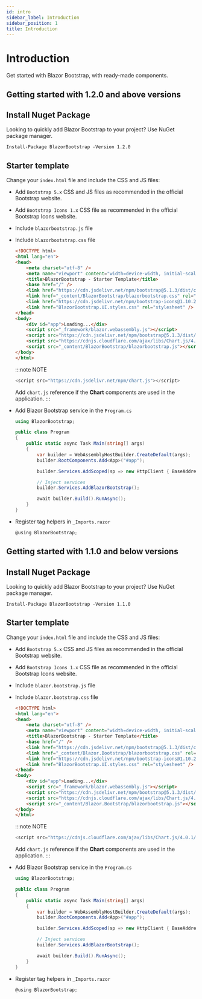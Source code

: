 ```yaml
---
id: intro
sidebar_label: Introduction
sidebar_position: 1
title: Introduction
---
```


# Introduction

Get started with Blazor Bootstrap, with ready-made components.

## Getting started with 1.2.0 and above versions

## Install Nuget Package

Looking to quickly add Blazor Bootstrap to your project? Use NuGet package manager.

```shell
Install-Package BlazorBootstrap -Version 1.2.0
```

## Starter template

Change your `index.html` file and include the CSS and JS files:
 - Add `Bootstrap 5.x` CSS and JS files as recommended in the official Bootstrap website.
 - Add `Bootstrap Icons 1.x` CSS file as recommended in the official Bootstrap Icons website.
 - Include `blazorbootstrap.js` file
 - Include `blazorbootstrap.css` file

   ```html {8,9,10,16,17,18} showLineNumbers
   <!DOCTYPE html>
   <html lang="en">
   <head>
       <meta charset="utf-8" />
       <meta name="viewport" content="width=device-width, initial-scale=1.0, maximum-scale=1.0, user-scalable=no" />
       <title>BlazorBootstrap - Starter Template</title>
       <base href="/" />
       <link href="https://cdn.jsdelivr.net/npm/bootstrap@5.1.3/dist/css/bootstrap.min.css" rel="stylesheet" integrity="sha384-1BmE4kWBq78iYhFldvKuhfTAU6auU8tT94WrHftjDbrCEXSU1oBoqyl2QvZ6jIW3" crossorigin="anonymous" />
       <link href="_content/BlazorBootstrap/blazorbootstrap.css" rel="stylesheet" />
       <link href="https://cdn.jsdelivr.net/npm/bootstrap-icons@1.10.2/font/bootstrap-icons.css" rel="stylesheet" />
       <link href="BlazorBootstrap.UI.styles.css" rel="stylesheet" />
   </head>
   <body>
       <div id="app">Loading...</div>
       <script src="_framework/blazor.webassembly.js"></script>
       <script src="https://cdn.jsdelivr.net/npm/bootstrap@5.1.3/dist/js/bootstrap.bundle.min.js" integrity="sha384-ka7Sk0Gln4gmtz2MlQnikT1wXgYsOg+OMhuP+IlRH9sENBO0LRn5q+8nbTov4+1p" crossorigin="anonymous"></script>
       <script src="https://cdnjs.cloudflare.com/ajax/libs/Chart.js/4.0.1/chart.umd.js" integrity="sha512-gQhCDsnnnUfaRzD8k1L5llCCV6O9HN09zClIzzeJ8OJ9MpGmIlCxm+pdCkqTwqJ4JcjbojFr79rl2F1mzcoLMQ==" crossorigin="anonymous" referrerpolicy="no-referrer"></script> <!-- Add chart.js reference if Chart components are used in the application. -->
       <script src="_content/BlazorBootstrap/blazorbootstrap.js"></script>
   </body>
   </html>
   ```
   :::note NOTE
   ```js
   <script src="https://cdn.jsdelivr.net/npm/chart.js"></script>
   ```
   Add `chart.js` reference if the <b>Chart</b> components are used in the application.
   :::

 - Add Blazor Bootstrap service in the `Program.cs`

   ```cs {1,13} showLineNumbers
   using BlazorBootstrap;
   
   public class Program
   {
       public static async Task Main(string[] args)
       {
           var builder = WebAssemblyHostBuilder.CreateDefault(args);
           builder.RootComponents.Add<App>("#app");
   
           builder.Services.AddScoped(sp => new HttpClient { BaseAddress = new Uri(builder.HostEnvironment.BaseAddress) });
   
           // Inject services           
           builder.Services.AddBlazorBootstrap();
   
           await builder.Build().RunAsync();
       }
   }
   ```

 - Register tag helpers in `_Imports.razor`

   ```cs {1}
   @using BlazorBootstrap;
   ```

## Getting started with 1.1.0 and below versions

## Install Nuget Package

Looking to quickly add Blazor Bootstrap to your project? Use NuGet package manager.

```shell
Install-Package BlazorBootstrap -Version 1.1.0
```

## Starter template

Change your `index.html` file and include the CSS and JS files:
 - Add `Bootstrap 5.x` CSS and JS files as recommended in the official Bootstrap website.
 - Add `Bootstrap Icons 1.x` CSS file as recommended in the official Bootstrap Icons website.
 - Include `blazor.bootstrap.js` file
 - Include `blazor.bootstrap.css` file

   ```html {8,9,10,16,17,18} showLineNumbers
   <!DOCTYPE html>
   <html lang="en">
   <head>
       <meta charset="utf-8" />
       <meta name="viewport" content="width=device-width, initial-scale=1.0, maximum-scale=1.0, user-scalable=no" />
       <title>BlazorBootstrap - Starter Template</title>
       <base href="/" />
       <link href="https://cdn.jsdelivr.net/npm/bootstrap@5.1.3/dist/css/bootstrap.min.css" rel="stylesheet" integrity="sha384-1BmE4kWBq78iYhFldvKuhfTAU6auU8tT94WrHftjDbrCEXSU1oBoqyl2QvZ6jIW3" crossorigin="anonymous" />
       <link href="_content/Blazor.Bootstrap/blazorbootstrap.css" rel="stylesheet" />
       <link href="https://cdn.jsdelivr.net/npm/bootstrap-icons@1.10.2/font/bootstrap-icons.css" rel="stylesheet" />
       <link href="BlazorBootstrap.UI.styles.css" rel="stylesheet" />
   </head>
   <body>
       <div id="app">Loading...</div>
       <script src="_framework/blazor.webassembly.js"></script>
       <script src="https://cdn.jsdelivr.net/npm/bootstrap@5.1.3/dist/js/bootstrap.bundle.min.js" integrity="sha384-ka7Sk0Gln4gmtz2MlQnikT1wXgYsOg+OMhuP+IlRH9sENBO0LRn5q+8nbTov4+1p" crossorigin="anonymous"></script>
       <script src="https://cdnjs.cloudflare.com/ajax/libs/Chart.js/4.0.1/chart.umd.js" integrity="sha512-gQhCDsnnnUfaRzD8k1L5llCCV6O9HN09zClIzzeJ8OJ9MpGmIlCxm+pdCkqTwqJ4JcjbojFr79rl2F1mzcoLMQ==" crossorigin="anonymous" referrerpolicy="no-referrer"></script> <!-- Add chart.js reference if Chart components are used in the application. -->
       <script src="_content/Blazor.Bootstrap/blazorbootstrap.js"></script>
   </body>
   </html>
   ```
   :::note NOTE
   ```js
   <script src="https://cdnjs.cloudflare.com/ajax/libs/Chart.js/4.0.1/chart.umd.js" integrity="sha512-gQhCDsnnnUfaRzD8k1L5llCCV6O9HN09zClIzzeJ8OJ9MpGmIlCxm+pdCkqTwqJ4JcjbojFr79rl2F1mzcoLMQ==" crossorigin="anonymous" referrerpolicy="no-referrer"></script>
   ```
   Add `chart.js` reference if the <b>Chart</b> components are used in the application.
   :::

 - Add Blazor Bootstrap service in the `Program.cs`

   ```cs {1,13} showLineNumbers
   using BlazorBootstrap;
   
   public class Program
   {
       public static async Task Main(string[] args)
       {
           var builder = WebAssemblyHostBuilder.CreateDefault(args);
           builder.RootComponents.Add<App>("#app");
   
           builder.Services.AddScoped(sp => new HttpClient { BaseAddress = new Uri(builder.HostEnvironment.BaseAddress) });
   
           // Inject services           
           builder.Services.AddBlazorBootstrap();
   
           await builder.Build().RunAsync();
       }
   }
   ```

 - Register tag helpers in `_Imports.razor`

   ```cs {1}
   @using BlazorBootstrap;
   ```
